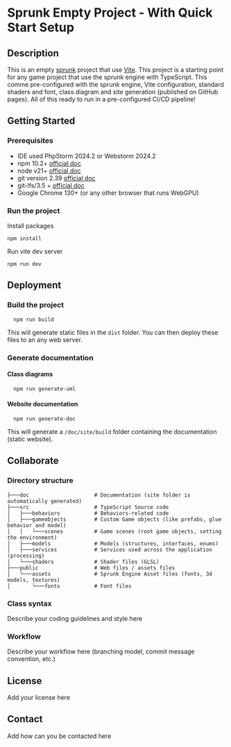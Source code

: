 # Sprunk Empty Project - With Quick Start Setup

## Description
This is an empty [sprunk](https://sprunk-engine.com) project that use [Vite](https://vitejs.dev/).
This project is a starting point for any game project that use the sprunk engine with TypeScript.
This comme pre-configured with the sprunk engine, Vite configuration, standard shaders and font, class diagram and site generation (published on GitHub pages).
All of this ready to run in a pre-configured CI/CD pipeline!

## Getting Started

### Prerequisites
* IDE used PhpStorm 2024.2 or Webstorm 2024.2
* npm 10.2+ [official doc](https://docs.npmjs.com/try-the-latest-stable-version-of-npm)
* node v21+ [official doc](https://nodejs.org/en/download)
* git version 2.39 [official doc](https://git-scm.com/)
* git-lfs/3.5 + [official doc](https://git-lfs.github.com/)
* Google Chrome 130+ (or any other browser that runs WebGPU)

### Run the project
Install packages
```shell
npm install
```
Run vite dev server
```shell
npm run dev 
```

## Deployment
### Build the project
```shell
  npm run build
```
This will generate static files in the `dist` folder.
You can then deploy these files to an any web server.

### Generate documentation
#### Class diagrams
```shell
  npm run generate-uml
```
#### Website documentation
```shell
  npm run generate-doc
```
This will generate a `/doc/site/build` folder containing the documentation (static website).

## Collaborate
### Directory structure
```shell
├───doc                     # Documentation (site folder is automatically generated)
├───src                     # TypeScript Source code
│   ├───behaviors           # Behaviors-related code
│   ├───gameobjects         # Custom Game objects (like prefabs, glue behavior and model)
│   │   └───scenes          # Game scenes (root game objects, setting the environment)
│   ├───models              # Models (structures, interfaces, enums)
│   ├───services            # Services used across the application (processing)
│   └───shaders             # Shader files (GLSL)
├───public                  # Web files / assets files
│   └───assets              # Sprunk Engine Asset files (fonts, 3d models, textures)
│       └───fonts           # Font files
```
### Class syntax
Describe your coding guidelines and style here

### Workflow
Describe your workflow here (branching model, commit message convention, etc.)

## License
Add your license here

## Contact
Add how can you be contacted here